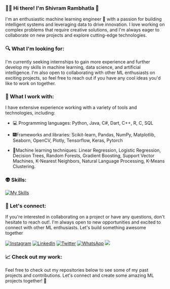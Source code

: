 ### 👨‍💻 Hi there! I'm Shivram Rambhatla 👋      
    
  
I'm an enthusiastic machine learning engineer 🤖  with a passion for building intelligent systems and leveraging data to drive innovation. I love working on complex problems that require creative solutions, and I'm always eager to collaborate on new projects and explore cutting-edge technologies.  

### 🔍 What I'm looking for: 

I'm currently seeking internships to gain more experience and further develop my skills in machine learning, data science, and artificial intelligence. I'm also open to collaborating with other ML enthusiasts on exciting projects, so feel free to reach out if you have any cool ideas you'd like to work on together.

### 🧰 What I work with:

I have extensive experience working with a variety of tools and technologies, including:

* 💻 Programming languages: Python, Java, C#, Dart, C++, R, C, SQL
- 🎆Frameworks and libraries: Scikit-learn, Pandas, NumPy, Matplotlib, Seaborn, OpenCV, Plotly, Tensorflow, Keras, Pytorch
+ 🤖Machine learning techniques: Linear Regression, Logistic Regression, Decision Trees, Random Forests, Gradient Boosting, Support Vector Machines, K-Nearest Neighbors,  Natural Language Processing, K-Means Clustering.

### 👽 Skills:

[![My Skills](https://skillicons.dev/icons?i=python,java,cs,c,cpp,dart,r,html,css,js,replit,unity,vscode,flutter&perline=7)](https://skillicons.dev)


### 🤝 Let's connect:

If you're interested in collaborating on a project or have any questions, don't hesitate to reach out!. I'm always open to new opportunities and excited to connect with other ML enthusiasts. Let's build something awesome together

[![Instagram](https://img.shields.io/badge/Instagram-%23E4405F.svg?logo=Instagram&logoColor=white)](https://instagram.com/shivram_2704) [![LinkedIn](https://img.shields.io/badge/LinkedIn-%230077B5.svg?logo=linkedin&logoColor=white)](https://www.linkedin.com/in/theshivramrambhatla/) [![Twitter](https://img.shields.io/badge/Twitter-%231DA1F2.svg?logo=Twitter&logoColor=white)](https://twitter.com/TheShivram2704) [![WhatsApp](https://img.shields.io/badge/WhatsApp-%2325D366.svg?logo=WhatsApp&logoColor=white)](https://wa.me/+918985917858)
<a href="mailto:venkata.rambhatla@gmail.com">
      <img src="https://img.shields.io/badge/SEND%20MAIL-7cebf5?&style=for-the-badge&logo=MAIL.RU&logoColor=black">
 </a>


### 📈 Check out my work:

Feel free to check out my repositories below to see some of my past projects and contributions. Let's connect and create some amazing ML projects together! 💪
